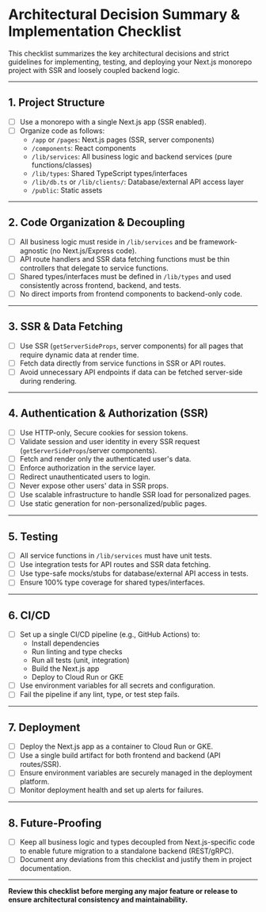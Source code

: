 # Architectural Decision Summary & Implementation Checklist

This checklist summarizes the key architectural decisions and strict guidelines for implementing, testing, and deploying your Next.js monorepo project with SSR and loosely coupled backend logic.

---

## 1. Project Structure

- [ ] Use a monorepo with a single Next.js app (SSR enabled).
- [ ] Organize code as follows:
  - `/app` or `/pages`: Next.js pages (SSR, server components)
  - `/components`: React components
  - `/lib/services`: All business logic and backend services (pure functions/classes)
  - `/lib/types`: Shared TypeScript types/interfaces
  - `/lib/db.ts` or `/lib/clients/`: Database/external API access layer
  - `/public`: Static assets

---

## 2. Code Organization & Decoupling

- [ ] All business logic must reside in `/lib/services` and be framework-agnostic (no Next.js/Express code).
- [ ] API route handlers and SSR data fetching functions must be thin controllers that delegate to service functions.
- [ ] Shared types/interfaces must be defined in `/lib/types` and used consistently across frontend, backend, and tests.
- [ ] No direct imports from frontend components to backend-only code.

---

## 3. SSR & Data Fetching

- [ ] Use SSR (`getServerSideProps`, server components) for all pages that require dynamic data at render time.
- [ ] Fetch data directly from service functions in SSR or API routes.
- [ ] Avoid unnecessary API endpoints if data can be fetched server-side during rendering.

---

## 4. Authentication & Authorization (SSR)

- [ ] Use HTTP-only, Secure cookies for session tokens.
- [ ] Validate session and user identity in every SSR request (`getServerSideProps`/server components).
- [ ] Fetch and render only the authenticated user's data.
- [ ] Enforce authorization in the service layer.
- [ ] Redirect unauthenticated users to login.
- [ ] Never expose other users' data in SSR props.
- [ ] Use scalable infrastructure to handle SSR load for personalized pages.
- [ ] Use static generation for non-personalized/public pages.

---

## 5. Testing

- [ ] All service functions in `/lib/services` must have unit tests.
- [ ] Use integration tests for API routes and SSR data fetching.
- [ ] Use type-safe mocks/stubs for database/external API access in tests.
- [ ] Ensure 100% type coverage for shared types/interfaces.

---

## 6. CI/CD

- [ ] Set up a single CI/CD pipeline (e.g., GitHub Actions) to:
  - Install dependencies
  - Run linting and type checks
  - Run all tests (unit, integration)
  - Build the Next.js app
  - Deploy to Cloud Run or GKE
- [ ] Use environment variables for all secrets and configuration.
- [ ] Fail the pipeline if any lint, type, or test step fails.

---

## 7. Deployment

- [ ] Deploy the Next.js app as a container to Cloud Run or GKE.
- [ ] Use a single build artifact for both frontend and backend (API routes/SSR).
- [ ] Ensure environment variables are securely managed in the deployment platform.
- [ ] Monitor deployment health and set up alerts for failures.

---

## 8. Future-Proofing

- [ ] Keep all business logic and types decoupled from Next.js-specific code to enable future migration to a standalone backend (REST/gRPC).
- [ ] Document any deviations from this checklist and justify them in project documentation.

---

**Review this checklist before merging any major feature or release to ensure architectural consistency and maintainability.**